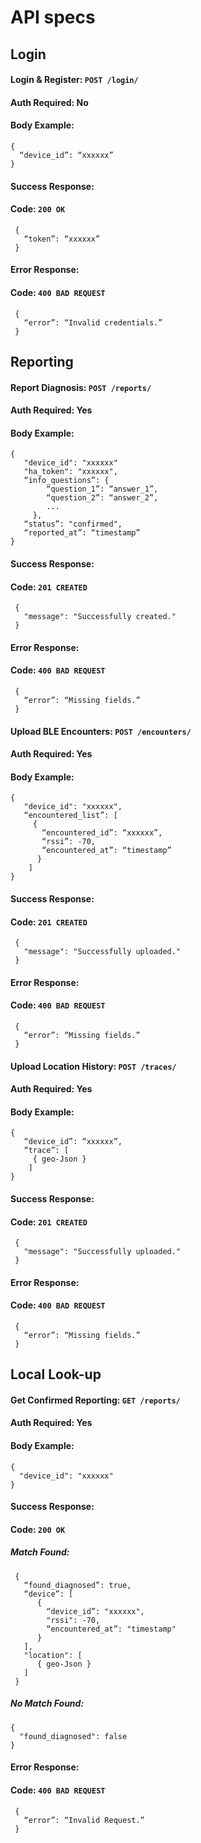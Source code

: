 # API specs

Login
-----   

#### Login & Register: `POST /login/`

#### Auth Required: No
#### Body Example:
```
{ 
  “device_id”: “xxxxxx” 
}
```
#### Success Response:
#### Code: `200 OK`
```
 {
   “token”: “xxxxxx”
 }
```
#### Error Response:
#### Code: `400 BAD REQUEST`
```
 {
   “error”: “Invalid credentials.”
 }
```

Reporting
---------

#### Report Diagnosis: `POST /reports/`
#### Auth Required: Yes
#### Body Example:
```
{
   "device_id": "xxxxxx"
   "ha_token": "xxxxxx",
   “info_questions”: {
        “question_1”: “answer_1”,
        “question_2”: “answer_2”,
        ...
     },
   “status”: "confirmed",
   “reported_at”: “timestamp”
}
```
#### Success Response:
#### Code: `201 CREATED`
```
 {
   "message": "Successfully created."
 }
```
#### Error Response:
#### Code: `400 BAD REQUEST`
```
 {
   “error”: “Missing fields.”
 }
```

#### Upload BLE Encounters: `POST /encounters/`
#### Auth Required: Yes
#### Body Example:
```
{
   "device_id": "xxxxxx",
   “encountered_list”: [
     {
       “encountered_id”: “xxxxxx”,
       “rssi”: -70,
       “encountered_at”: “timestamp”
      }
    ]
}
```
#### Success Response:
#### Code: `201 CREATED`
```
 {
   "message": "Successfully uploaded."
 }
```
#### Error Response:
#### Code: `400 BAD REQUEST`
```
 {
   “error”: “Missing fields.”
 }
```

#### Upload Location History: `POST /traces/`
#### Auth Required: Yes
#### Body Example:
```
{
   “device_id”: “xxxxxx”,
   “trace”: [
     { geo-Json }
    ]
}
```
#### Success Response:
#### Code: `201 CREATED`
```
 {
   "message": "Successfully uploaded."
 }
```
#### Error Response:
#### Code: `400 BAD REQUEST`
```
 {
   “error”: “Missing fields.”
 }
```

Local Look-up
-------------

#### Get Confirmed Reporting: `GET /reports/`
#### Auth Required: Yes
#### Body Example:
```
{
  "device_id": "xxxxxx"
}
```
#### Success Response:
#### Code: `200 OK`
##### Match Found:
```
 {
   “found_diagnosed”: true,
   “device”: [
      { 
        “device_id”: "xxxxxx",
        "rssi": -70,
        “encountered_at”: "timestamp"
      }
   ],
   "location": [
      { geo-Json }
   ]
 }
```
##### No Match Found:
```
{
  "found_diagnosed": false
}
```
#### Error Response:
#### Code: `400 BAD REQUEST`
```
 {
   “error”: “Invalid Request.”
 }
```